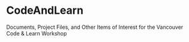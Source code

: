 # CodeAndLearn
Documents, Project Files, and Other Items of Interest for the Vancouver Code &amp; Learn Workshop
